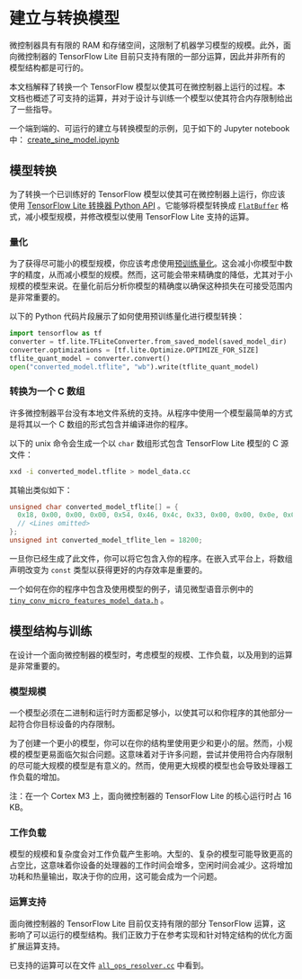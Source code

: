 # 建立与转换模型

微控制器具有有限的 RAM 和存储空间，这限制了机器学习模型的规模。此外，面向微控制器的 TensorFlow Lite 目前只支持有限的一部分运算，因此并非所有的模型结构都是可行的。

本文档解释了转换一个 TensorFlow 模型以使其可在微控制器上运行的过程。本文档也概述了可支持的运算，并对于设计与训练一个模型以使其符合内存限制给出了一些指导。

一个端到端的、可运行的建立与转换模型的示例，见于如下的 Jupyter notebook 中：
<a class="button button-primary" href="https://github.com/tensorflow/tensorflow/tree/master/tensorflow/lite/experimental/micro/examples/hello_world/create_sine_model.ipynb">create_sine_model.ipynb</a>


## 模型转换

为了转换一个已训练好的 TensorFlow 模型以使其可在微控制器上运行，你应该使用   [TensorFlow Lite 转换器 Python API](https://www.tensorflow.org/lite/convert/python_api) 。它能够将模型转换成 [`FlatBuffer`](https://google.github.io/flatbuffers/) 格式，减小模型规模，并修改模型以使用 TensorFlow Lite 支持的运算。

### 量化
为了获得尽可能小的模型规模，你应该考虑使用[预训练量化](https://www.tensorflow.org/lite/performance/post_training_quantization)。这会减小你模型中数字的精度，从而减小模型的规模。然而，这可能会带来精确度的降低，尤其对于小规模的模型来说。在量化前后分析你模型的精确度以确保这种损失在可接受范围内是非常重要的。

以下的 Python 代码片段展示了如何使用预训练量化进行模型转换：

```python
import tensorflow as tf
converter = tf.lite.TFLiteConverter.from_saved_model(saved_model_dir)
converter.optimizations = [tf.lite.Optimize.OPTIMIZE_FOR_SIZE]
tflite_quant_model = converter.convert()
open("converted_model.tflite", "wb").write(tflite_quant_model)
```

### 转换为一个 C 数组
许多微控制器平台没有本地文件系统的支持。从程序中使用一个模型最简单的方式是将其以一个 C 数组的形式包含并编译进你的程序。

以下的 unix 命令会生成一个以 `char` 数组形式包含 TensorFlow Lite 模型的 C 源文件：

```bash
xxd -i converted_model.tflite > model_data.cc
```

其输出类似如下：

```C
unsigned char converted_model_tflite[] = {
  0x18, 0x00, 0x00, 0x00, 0x54, 0x46, 0x4c, 0x33, 0x00, 0x00, 0x0e, 0x00,
  // <Lines omitted>
};
unsigned int converted_model_tflite_len = 18200;
```

一旦你已经生成了此文件，你可以将它包含入你的程序。在嵌入式平台上，将数组声明改变为 `const` 类型以获得更好的内存效率是重要的。

一个如何在你的程序中包含及使用模型的例子，请见微型语音示例中的 [`tiny_conv_micro_features_model_data.h`](https://github.com/tensorflow/tensorflow/blob/master/tensorflow/lite/experimental/micro/examples/micro_speech/micro_features/tiny_conv_micro_features_model_data.h) 。

## 模型结构与训练

在设计一个面向微控制器的模型时，考虑模型的规模、工作负载，以及用到的运算是非常重要的。

### 模型规模

一个模型必须在二进制和运行时方面都足够小，以使其可以和你程序的其他部分一起符合你目标设备的内存限制。

为了创建一个更小的模型，你可以在你的结构里使用更少和更小的层。然而，小规模的模型更易面临欠拟合问题。这意味着对于许多问题，尝试并使用符合内存限制的尽可能大规模的模型是有意义的。然而，使用更大规模的模型也会导致处理器工作负载的增加。

注：在一个 Cortex M3 上，面向微控制器的 TensorFlow Lite 的核心运行时占 16 KB。

### 工作负载

模型的规模和复杂度会对工作负载产生影响。大型的、复杂的模型可能导致更高的占空比，这意味着你设备的处理器的工作时间会增多，空闲时间会减少。这将增加功耗和热量输出，取决于你的应用，这可能会成为一个问题。

### 运算支持
面向微控制器的 TensorFlow Lite 目前仅支持有限的部分 TensorFlow 运算，这影响了可以运行的模型结构。我们正致力于在参考实现和针对特定结构的优化方面扩展运算支持。

已支持的运算可以在文件 [`all_ops_resolver.cc`](https://github.com/tensorflow/tensorflow/blob/master/tensorflow/lite/experimental/micro/kernels/all_ops_resolver.cc) 中看到。
